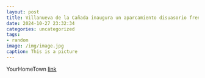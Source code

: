 ```yaml
---
layout: post
title: Villanueva de la Cañada inaugura un aparcamiento disuasorio frente al Aquopolis
date: 2024-10-27 23:32:34
categories: uncategorized
tags:
- random
image: /img/image.jpg
caption: This is a picture
---
```

YourHomeTown [link](https://yourhometown.es/aparcamiento-disuasorio-avenida-mirasierra-villanueva-de-la-canada/)
